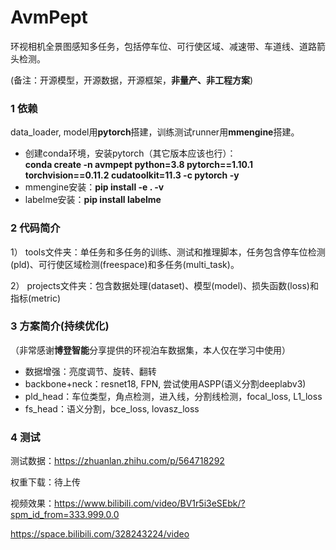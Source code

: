 # AvmPept
环视相机全景图感知多任务，包括停车位、可行使区域、减速带、车道线、道路箭头检测。

(备注：开源模型，开源数据，开源框架，**非量产、非工程方案**)


### 1 依赖
data_loader, model用**pytorch**搭建，训练测试runner用**mmengine**搭建。

- 创建conda环境，安装pytorch（其它版本应该也行）：  
**conda create -n avmpept python=3.8 pytorch==1.10.1 torchvision==0.11.2 cudatoolkit=11.3 -c pytorch -y**
- mmengine安装：**pip install -e . -v**
- labelme安装：**pip install labelme**



### 2 代码简介
1） tools文件夹：单任务和多任务的训练、测试和推理脚本，任务包含停车位检测(pld)、可行使区域检测(freespace)和多任务(multi_task)。

2） projects文件夹：包含数据处理(dataset)、模型(model)、损失函数(loss)和指标(metric)

### 3 方案简介(持续优化)
（非常感谢**博登智能**分享提供的环视泊车数据集，本人仅在学习中使用）
- 数据增强：亮度调节、旋转、翻转
- backbone+neck：resnet18, FPN,  尝试使用ASPP(语义分割deeplabv3)
- pld_head：车位类型，角点检测，进入线，分割线检测，focal_loss, L1_loss
- fs_head：语义分割，bce_loss, lovasz_loss

### 4 测试
测试数据：https://zhuanlan.zhihu.com/p/564718292

权重下载：待上传

视频效果：https://www.bilibili.com/video/BV1r5i3eSEbk/?spm_id_from=333.999.0.0

https://space.bilibili.com/328243224/video